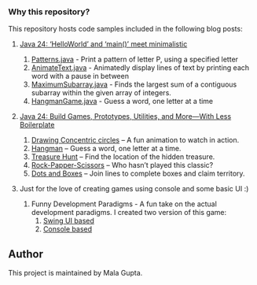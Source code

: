 ### Why this repository?

This repository hosts code samples included in the following blog posts:
1. [Java 24: ‘HelloWorld’ and ‘main()’ meet minimalistic](https://blog.jetbrains.com/idea/2024/02/helloworld-and-main-meet-minimalistic/)
    1.  [Patterns.java](https://github.com/malagupta/HelloWorldProjJava24/blob/master/src/Patterns.java) - Print a pattern of letter P, using a specified letter 
   2.   [AnimateText.java](https://github.com/malagupta/HelloWorldProjJava24/blob/master/src/AnimateText.java) - Animatedly display lines of text by printing each word with a pause in between
   3. [MaximumSubarray.java](https://github.com/malagupta/HelloWorldProjJava24/blob/master/src/MaximumSubarray.java) - Finds the largest sum of a contiguous subarray within the given array of integers.
   4. [HangmanGame.java](https://github.com/malagupta/HelloWorldProjJava24/blob/master/src/HangmanGame.java) - Guess a word, one letter at a time


2. [Java 24: Build Games, Prototypes, Utilities, and More—With Less Boilerplate](https://blog.jetbrains.com/idea/2025/02/java-24-build-games-prototypes-utilities-and-more-with-less-boilerplate/)
    1. [Drawing Concentric circles](https://github.com/malagupta/HelloWorldProjJava24/blob/master/src/ConcentricCirclesDrawOnClick.java) – A fun animation to watch in action.
    2. [Hangman](https://github.com/malagupta/HelloWorldProjJava24/blob/master/src/HangmanGame.java) – Guess a word, one letter at a time.
    3. [Treasure Hunt](https://github.com/malagupta/HelloWorldProjJava24/blob/master/src/TreasureHunt.java) – Find the location of the hidden treasure.
    4. [Rock-Papper-Scissors](https://github.com/malagupta/HelloWorldProjJava24/blob/master/src/RockPaperScissorsSwingUI.java) – Who hasn’t played this classic?
    5. [Dots and Boxes](https://github.com/malagupta/HelloWorldProjJava24/blob/master/src/DotsAndBoxes.java) – Join lines to complete boxes and claim territory. 
            

3. Just for the love of creating games using console and some basic UI :)
   1. Funny Development Paradigms - A fun take on the actual development paradigms. I created two version of this game: 
      1. [Swing UI based](https://github.com/malagupta/HelloWorldProjJava24/blob/master/src/DevelopmentParadigmGameSwingUI.java)
      2. [Console based](https://github.com/malagupta/HelloWorldProjJava24/blob/master/src/DevelopmentParadigmGameConsole.java)
      

## Author

This project is maintained by Mala Gupta.


